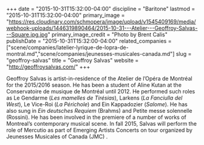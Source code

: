 +++
date = "2015-10-31T15:32:00-04:00"
discipline = "Baritone"
lastmod = "2015-10-31T15:32:00-04:00"
primary_image = "https://res.cloudinary.com/schmopera/image/upload/v1545409169/media/webhook-uploads/1446319890464/2015-10-31---Atelier---Geoffroy-Salvas---Square.jpg.jpg"
primary_image_credit = "Photo by Brent Calis"
publishDate = "2015-10-31T15:32:00-04:00"
related_companies = ["scene/companies/latelier-lyrique-de-lopra-de-montral.md","scene/companies/jeunesses-musicales-canada.md"]
slug = "geoffroy-salvas"
title = "Geoffroy Salvas"
website = "http://geoffroysalvas.com/"
+++

Geoffroy Salvas is artist-in-residence of the Atelier de l’Opéra de Montréal for the 2015/2016 season. He has been a student of Aline Kutan at the Conservatoire de musique de Montréal until 2012. He performed such roles as Le Gendarme (*Les mamelles de Tirésias*), Larkens (*La Fanciulla del West*), Le Vice-Roi (*La Périchole*) and Ein Kappadozier (*Salome*). He has also sung in *Ein deutsches Requiem* (Brahms) and Petite messe solennelle (Rossini). He has been involved in the premiere of a number of works of Montreal’s contemporary musical scene. In fall 2015, Salvas will perform the role of Mercutio as part of Emerging Artists Concerts on tour organized by Jeunesses Musicales of Canada (JMC) .
